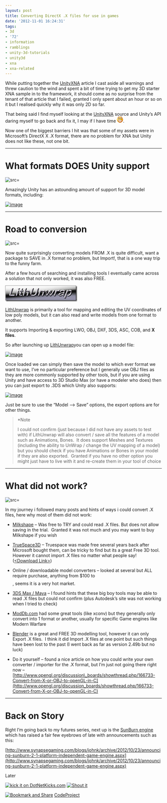 ```yaml
---
layout: post
title: Converting DirectX .X files for use in games
date: '2012-11-01 16:24:31'
tags:
- 3d
- '72'
- information
- ramblings
- unity-3d-tutorials
- unity3d
- xna
- xna-related
---
```


While putting together the [UnityXNA](https://github.com/mvi/UnityXNA) article I cast aside all warnings and threw caution to the wind and spent a bit of time trying to get my 3D starter XNA sample in to the framework, it should come as no surprise from the tenant of that article that I failed, granted I only spent about an hour or so on it but I realised quickly why it was only 2D so far.

That being said I find myself looking at the [UnityXNA](https://github.com/mvi/UnityXNA) source and Unity’s API daring myself to go back and fix it, I may if I have time ![Open-mouthed smile](/Images/wordpress/2012/11/wlEmoticon-openmouthedsmile.png).

Now one of the biggest barriers I hit was that some of my assets were in Microsoft’s DirectX X .X format, there are no problem for XNA but Unity does not like these, not one bit.

* * *

# What formats DOES Unity support

![src=]()

Amazingly Unity has an astounding amount of support for 3D model formats, including:

[![image](/Images/wordpress/2012/11/image_thumb2.png "image")](/Images/wordpress/2012/11/image3.png)

* * *

# Road to conversion

![src=]()

Now quite surprisingly converting models FROM .X is quite difficult, want a package to SAVE in .X format no problem, but Import!, that is a one way trip to the funny farm.

After a few hours of searching and installing tools I eventually came across a solution that not only worked, it was also FREE.

[![image](/Images/wordpress/2012/11/image.png "image")](http://files.seriouszone.com/download.php?fileid=198)

[LithUnwrap](http://files.seriouszone.com/download.php?fileid=198) is primarily a tool for mapping and editing the UV coordinates of low poly models, but it can also read and write models from one format to another.

It supports Importing & exporting LWO, OBJ, DXF, 3DS, ASC, COB, and **X files**.

So after launching up [LithUnwrap](http://files.seriouszone.com/download.php?fileid=198)you can open up a model file:

[![image](/Images/wordpress/2012/11/image_thumb.png "image")](/Images/wordpress/2012/11/image1.png)

Once loaded we can simply then save the model to which ever format we want to use, I’ve no particular preference but I generally use OBJ files as they are more commonly supported by other tools, but if you are using Unity and have access to 3D Studio Max (or have a modeler who does) then you can just export to .3DS which Unity also supports:

[![image](/Images/wordpress/2012/11/image_thumb1.png "image")](/Images/wordpress/2012/11/image2.png)

Just be sure to use the “Model –\> Save” options, the export options are for other things.

> \*Note
> 
> I could not confirm (just because I did not have any assets to test with) if LithUnwrap will also convert / save all the features of a model such as Animations, Bones.&nbsp; It does support Meshes and Textures (including the ability to UnWrap / change the UV mapping of a model) but you should check if you have Animations or Bones in your model if they are also exported.&nbsp; Granted if you have no other option you might just have to live with it and re-create them in your tool of choice

* * *

# What did not work?

![src=]()

In my journey i followed many posts and hints of ways i could convert .X files, here why most of them did not work:

- [Milkshape](http://chumbalum.swissquake.ch/ms3d/index.html) – Was free to TRY and could read .X files. But does not allow saving in the trial.&nbsp; Granted it was not much and you may want to buy Milkshape if you wish

- [TrueSpace3D](http://en.wikipedia.org/wiki/TrueSpace) – Truespace was made free several years back after Microsoft bought them, can be tricky to find but its a great Free 3D tool.&nbsp; However it cannot import .X files no matter what people say! ([\<Download Link\>](http://download.cnet.com/TrueSpace/3000-6677_4-10187286.html))

- Online / downloadable model converters – looked at several but ALL require purchase, anything from $100 to $$$$, seems it is a very hot market.

- [3DS Max / Maya](http://usa.autodesk.com/) – I found hints that these big boy tools may be able to read .X files but could not confirm (plus Autodesk’s site was not working when I tried to check)

- [ModDb.com](http://www.moddb.com/) had some great tools (like xconv) but they generally only convert into 1 format or another, usually for specific Game engines like Modern Warfare

- [Blender](http://www.blender.org/) is a great and FREE 3D modelling tool, however it can only Export .X files.&nbsp; I think it did Import .X files at one point but such things have been lost to the past (I went back as far as version 2.49b but no luck)

- Do it yourself – found a nice article on how you could write your own converter / importer for the .X format, but I’m just not going there right now – [http://www.opengl.org/discussion\_boards/showthread.php/166733-Convert-from-X-or-OBJ-to-openGL-in-C](http://www.opengl.org/discussion_boards/showthread.php/166733-Convert-from-X-or-OBJ-to-openGL-in-C)

* * *

# Back on Story

Right I’m going back to my futures series, next up is the [SunBurn engine](http://www.synapsegaming.com/products/sunburn/engine/) which has raised a fair few eyebrows of late with announcements such as this:

[http://www.synapsegaming.com/blogs/johnk/archive/2012/10/23/announcing-sunburn-2-1-platform-independent-game-engine.aspx](http://www.synapsegaming.com/blogs/johnk/archive/2012/10/23/announcing-sunburn-2-1-platform-independent-game-engine.aspx)

Later

[![kick it on DotNetKicks.com](http://www.dotnetkicks.com/Services/Images/KickItImageGenerator.ashx?url=http://darkgenesis.zenithmoon.com/?p=1403&bgcolor=6600FF)](http://www.dotnetkicks.com/kick/?url=http://darkgenesis.zenithmoon.com/?p=1403) [![Shout it](http://dotnetshoutout.com/image.axd?url=http://darkgenesis.zenithmoon.com/?p=1403)](http://dotnetshoutout.com/Submit?url=http://darkgenesis.zenithmoon.com/?p=1403)<script type="text/javascript">// <![CDATA[
var dzone_url = 'http://darkgenesis.zenithmoon.com/?p=1403';
// ]]></script>  
<script type="text/javascript">// <![CDATA[
var dzone_title = 'Converting DirectX .X files for use in games';
// ]]></script>  
<script type="text/javascript">// <![CDATA[
var dzone_blurb = 'Converting DirectX .X files for use in games';
// ]]></script>  
<script type="text/javascript">// <![CDATA[
var dzone_style = '2';
// ]]></script>  
<script type="text/javascript" src="http://widgets.dzone.com/links/widgets/zoneit.js" language="javascript"></script><script type="text/javascript">// <![CDATA[
var addthis_pub="runxc1";
// ]]></script>[![Bookmark and Share](http://s7.addthis.com/static/btn/lg-share-en.gif)](http://www.addthis.com/bookmark.php?v=20)&nbsp;<script type="text/javascript" src="http://s7.addthis.com/js/200/addthis_widget.js"></script>[CodeProject](http://www.codeproject.com/script/Articles/BlogFeedList.aspx?amid=9502591)

